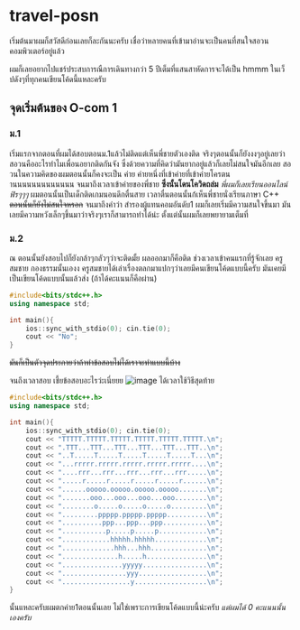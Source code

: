 # travel-posn

เริ่มต้นมาผมก็สวัสดีก่อนเลยก็ละกันนะครับ
เชื่อว่าหลายคนที่เข้ามาอ่านจะเป็นคนที่สนใจสอวนคอมพิวเตอร์อยู่แล้ว

ผมก็เลยอยากไปแชร์ประสบการณืการเดินทางกว่า 5 ปีเต็มที่แสนสาหัดการจะได้เป็น hmmm ในเว็ปดังๆที่ทุกคนเขียนโค้ดนี้แหละครับ

## จุดเริ่มต้นของ O-com 1

### ม.1

เริ่มแรกจากตอนที่ผมได้สอบตอนม.1แล้วไม่ติดแต่เห็นพี่ชายตัวเองติด  จริงๆตอนนั้นก็ยังงงๆอยู่เลยว่าสอวนคืออะไรทำไมเพื่อนอยากติดกันจัง
ซึ่งด้วยความที่คิดว่ามันยากอยู่แล้วก็เลยไม่สนใจมันอีกเลย
สอวนในความคิดของผมตอนนั้นก็คงจะเป็น ค่าย  ค่ายหนึ่งที่เข้าค่ายที่เข้าค่ายโครตนานนนนนนนนนนนนน
จนมาถึงเวลาเข้าค่ายของพี่ชาย
**ซึ่งนั้นโดนโควิดถล่ม**
*พี่ผมก็เลยเรียนออนไลน์ฟิรๆๆๆ*
ผมตอนนั้นเป็นเด็กติดเกมนอนดึกตื่นสาย
เวลาตื่นตอนนั้นก้เห็นพี่ชายนั่งเรียนภาษา C++
~~ตอนนั้นก็ยังไม่สนใจหรอก~~
จนมาถึงคำว่า สำรองผู้แทนคอมอันดับ1
ผมก็เลยเริ่มมีความสนใจขึ้นมา
มันเลยมีความหวังเล็กๆขึ้นมาว่าจริงๆเราก็สามารถทำได้น่ะ ตั้งแต่นั้นผมก็เลยพยายามเต็มที่

### ม.2

ณ ตอนนั้นยังสอบไปก็ยังกล้าๆกลัวๆว่าจะติดมั้ย ผลออกมาก็คือติด
ช่วงเวลาเข้าคนแรกที่รู้จักเลย ครูสมชาย กองธรรมนั้นเองง
ครูสมชายได้เล่าเรื่องตลกมาแปกๆว่าเลยมีคนเขียนโค้ดแบบนี้ครับ
มันเคยมีเป็นเขียนโค้ดแบบนั้นแล้วส่ง (ถ้าได้คะแนนก็คือผ่าน)

```cpp
#include<bits/stdc++.h>
using namespace std;

int main(){
	ios::sync_with_stdio(0); cin.tie(0);
	cout << "No";
}
```
~~มันก็เป็นตัวจุดประกายว่าถ้าทำข้อสอบไม่ได้เราจะทำแบบนี้บ้าง~~

จนถึงเวลาสอบ
เชี้ยข้อสอบอะไรว่ะเนี่ยยย
![image](https://github.com/user-attachments/assets/0c6dd436-c357-4284-90d2-84f398933115)
ได้เวลาใช้วิธีสุดท้าย
```cpp
#include<bits/stdc++.h>
using namespace std;

int main(){
	ios::sync_with_stdio(0); cin.tie(0);
	cout << "TTTTT.TTTTT.TTTTT.TTTTT.TTTTT.TTTTT.\n";
	cout << ".TTT...TTT...TTT...TTT...TTT...TTT..\n";
	cout << "..T.....T.....T.....T.....T.....T...\n";
	cout << "...rrrrr.rrrrr.rrrrr.rrrrr.rrrrr....\n";
	cout << "....rrr...rrr...rrr...rrr...rrr.....\n";
	cout << ".....r.....r.....r.....r.....r......\n";
	cout << "......ooooo.ooooo.ooooo.ooooo.......\n";
	cout << ".......ooo...ooo...ooo...ooo........\n";
	cout << "........o.....o.....o.....o.........\n";
	cout << ".........ppppp.ppppp.ppppp..........\n";
	cout << "..........ppp...ppp...ppp...........\n";
	cout << "...........p.....p.....p............\n";
	cout << "............hhhhh.hhhhh.............\n";
	cout << ".............hhh...hhh..............\n";
	cout << "..............h.....h...............\n";
	cout << "...............yyyyy................\n";
	cout << "................yyy.................\n";
	cout << ".................y..................\n";
}
```
นั้นแหละครับผมตกค่าย1ตอนนั้นเลย
ไม่ใช่เพราะการเขียนโค้ดแบบนี้น่ะครับ *แต่ผมได้ 0 คะแนนนั้นเองครับ*
